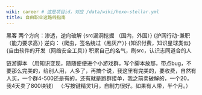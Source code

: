 ```yaml
---
wiki: career # 这是项目id，对应 /data/wiki/hexo-stellar.yml
title: 自由职业这路线指南
---
```


黑客 两个方向：渗透，逆向破解
{src漏洞挖掘 （国内，外国）}
{护网行动-兼职（能力要求高）}
逆向：
{爬虫，签名绕过（黑灰产）}
{知识付费，知识星球类似}
{自由软件的开发（网络安全工具）}
积累自己的名气，刷src，认识志同道合的人

链游脚本
（用知识变现，随随便便进个小游戏群，写个脚本放那，带点bug，不要那么完美的，给别人用，人多了，再搞个说，我这里有完美的，要收费，自然有人买，一个群4-500还是有的，还有就是跑群接单，我之前卖破解的，一个20，我4天卖了800块钱）
（:写按键精灵1月，自制力很好。如果有人带，半个月。）














































